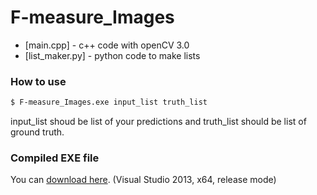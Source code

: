 # F-measure_Images
* [main.cpp] - c++ code with openCV 3.0
* [list_maker.py] - python code to make lists


### How to use
```sh
$ F-measure_Images.exe input_list truth_list
```
input_list shoud be list of your predictions and truth_list should be list of ground truth.


### Compiled EXE file
You can [download here](https://files.hnim.kr/owncloud/index.php/s/U8E7wfpFbZnB9NM).
(Visual Studio 2013, x64, release mode)

